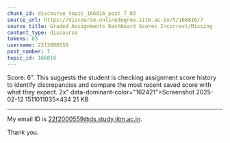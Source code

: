 ```yaml
---
chunk_id: discourse_topic_166816_post_7_03
source_url: https://discourse.onlinedegree.iitm.ac.in/t/166816/7
source_title: Graded Assignments Dashboard Scores Incorrect/Missing
content_type: discourse
tokens: 83
username: 22f2000559
post_number: 7
topic_id: 166816
---
```


 Score: 6". This suggests the student is checking assignment score history to identify discrepancies and compare the most recent saved score with what they expect. 2x" data-dominant-color="162421">Screenshot 2025-02-12 1511011035×434 21 KB

---

My email ID is 22f2000559@ds.study.iitm.ac.in.

Thank you.
